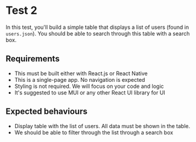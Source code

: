 # Test 2

In this test, you'll build a simple table that displays a list of users (found in `users.json`). You should be able to search through this table with a search box.

## Requirements

- This must be built either with React.js or React Native
- This is a single-page app. No navigation is expected
- Styling is not required. We will focus on your code and logic
- It's suggested to use MUI or any other React UI library for UI

## Expected behaviours

- Display table with the list of users. All data must be shown in the table.
- We should be able to filter through the list through a search box
